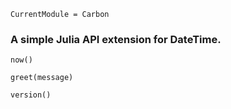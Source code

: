 ```@meta
CurrentModule = Carbon
```

### A simple Julia API extension for DateTime.


```@docs
now()
```

```@docs
greet(message)
```

```@docs
version()
```